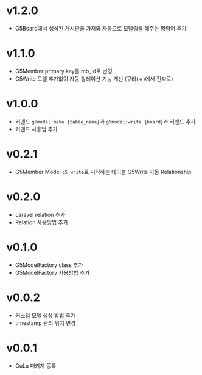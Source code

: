 # v1.2.0
 - G5Board에서 생성된 개시판을 가져와 자동으로 모델링을 해주는 명령어 추가

# v1.1.0
 - G5Member primary key를 mb_id로 변경
 - G5Write 모델 추가없이 자동 릴레이션 기능 개선 (구라(ㅎ)에서 진짜로)

# v1.0.0
 - 커맨드 `g5model:make {table_name}`과 `g5model:write {board}`과 커맨드 추가
 - 커맨드 사용법 추가

# v0.2.1
 - G5Member Model `g5_write`로 시작하는 테이블 G5Write 자동 Relationship

# v0.2.0
 - Laravel relation 추가
 - Relation 사용방법 추가

# v0.1.0
 - G5ModelFactory class 추가
 - G5ModelFactory 사용방법 추가

# v0.0.2
 - 커스텀 모델 생성 방법 추가
 - timestamp 관리 위치 변경

# v0.0.1
 - GuLa 패키지 등록